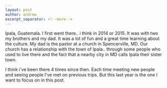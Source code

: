 ```yaml
---
layout: post
author: andrew
excerpt_separator: <!--more-->
---
```

Ipala, Guatemala. I first went there.. i think in 2014 or 2015. It was with two my brothers and my dad. It was a lot of fun and a great time learning about the culture. My dad is the pastor at a church in Spencerville, MD. Our church has a relationship with the town of Ipala.. through some people who used to live there and the fact that a nearby city in MD calls Ipala their sister town. <!--more-->


I think i've been there 4 times since then. Each time meeting new people and seeing people I've met on previous trips. But this last year is the one I want to focus on in this post.

